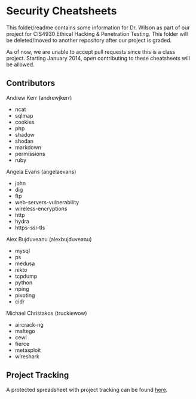 Security Cheatsheets
====================

This folder/readme contains some information for Dr. Wilson as part of our project for CIS4930 Ethical Hacking & Penetration Testing. This folder will be deleted/moved to another repository after our project is graded.

As of now, we are unable to accept pull requests since this is a class project. Starting January 2014, open contributing to these cheatsheets will be allowed.

Contributors
------------

Andrew Kerr (andrewjkerr)
* ncat
* sqlmap
* cookies
* php
* shadow
* shodan
* markdown
* permissions
* ruby

Angela Evans (angelaevans)
* john
* dig
* ftp
* web-servers-vulnerability
* wireless-encryptions
* http
* hydra
* https-ssl-tls

Alex Bujduveanu (alexbujduveanu)
* mysql
* ps
* medusa
* nikto
* tcpdump
* python
* nping
* pivoting
* cidr

Michael Christakos (truckiewow)
* aircrack-ng
* maltego
* cewl
* fierce
* metasploit
* wireshark

Project Tracking
----------------

A protected spreadsheet with project tracking can be found [here](https://docs.google.com/spreadsheet/ccc?key=0AsISa13eEsLQdGJWdUV3RmFtOXVHeW56aURCWDQzT0E&usp=drive_web#gid=0).
